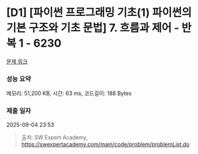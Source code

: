# [D1] [파이썬 프로그래밍 기초(1) 파이썬의 기본 구조와 기초 문법] 7. 흐름과 제어 - 반복 1 - 6230 

[문제 링크](https://swexpertacademy.com/main/code/problem/problemDetail.do?contestProbId=AWcU_IqK4nIDFAU4) 

### 성능 요약

메모리: 51,200 KB, 시간: 63 ms, 코드길이: 188 Bytes

### 제출 일자

2025-09-04 23:53



> 출처: SW Expert Academy, https://swexpertacademy.com/main/code/problem/problemList.do